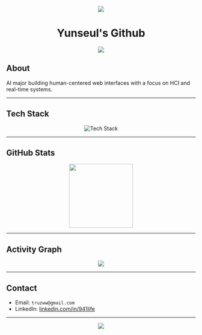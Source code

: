<p align="center">
  <img src="https://capsule-render.vercel.app/api?type=waving&color=0:AEC2F0,100:F5F7FA&height=120&section=header"/>
</p>
<h1 align="center">Yunseul's Github</h1>
<p align="center">
  <img src="https://readme-typing-svg.demolab.com?font=Fira+Code&size=24&pause=1000&color=3F3D56&center=true&vCenter=true&width=435&lines=Frontend+Developer;AI+Engineering+Student;Clean+UI+%26+Fast+UX" />
</p>

## About

AI major building human-centered web interfaces with a focus on HCI and real-time systems.

---

## Tech Stack

<div align="center">
  <img src="https://skillicons.dev/icons?i=react,css,fastapi,docker,nodejs,cpp,flutter,mysql,firebase,mongo" alt="Tech Stack" />
</div>

---

## GitHub Stats

<div align="center">
  <img height="170em" src="https://github-readme-stats.vercel.app/api/top-langs/?username=941-life&layout=compact&theme=tokyonight&hide_border=true"/>
</div>

---

## Activity Graph

<div align="center">
  <img src="https://github-readme-activity-graph.vercel.app/graph?username=941-life&theme=github-compact&area=true&hide_border=true"/>
</div>

---

## Contact

- Email: `truzww@gmail.com`
- LinkedIn: [linkedin.com/in/941life](https://linkedin.com/in/941life)

---

<p align="center">
  <img src="https://capsule-render.vercel.app/api?type=waving&color=0:F5F7FA,100:AEC2F0&height=120&section=footer"/>
</p>
